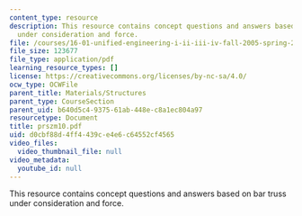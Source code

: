 ```yaml
---
content_type: resource
description: This resource contains concept questions and answers based on bar truss
  under consideration and force.
file: /courses/16-01-unified-engineering-i-ii-iii-iv-fall-2005-spring-2006/d0cbf88d4ff4439ce4e6c64552cf4565_prszm10.pdf
file_size: 123677
file_type: application/pdf
learning_resource_types: []
license: https://creativecommons.org/licenses/by-nc-sa/4.0/
ocw_type: OCWFile
parent_title: Materials/Structures
parent_type: CourseSection
parent_uid: b640d5c4-9375-61ab-448e-c8a1ec804a97
resourcetype: Document
title: prszm10.pdf
uid: d0cbf88d-4ff4-439c-e4e6-c64552cf4565
video_files:
  video_thumbnail_file: null
video_metadata:
  youtube_id: null
---
```

This resource contains concept questions and answers based on bar truss under consideration and force.
